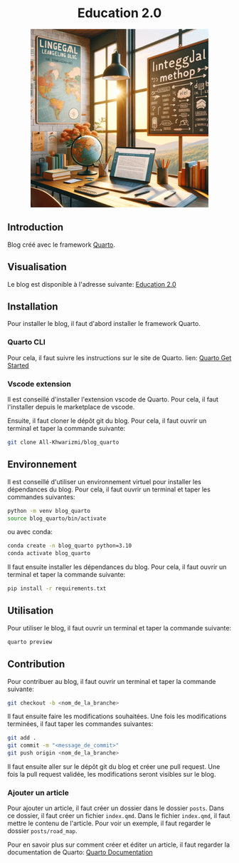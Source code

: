 
<h1 align='center'>Education 2.0</h1>
<div align='center'>
<img src="./readme.png" widht='500px' height='400px'  >

</div>

## Introduction
Blog créé avec le framework [Quarto](https://quarto.org).

## Visualisation
Le blog est disponible à l'adresse suivante: [Education 2.0](https://all-khwarizmi.github.io/blog_quarto/)

## Installation
Pour installer le blog, il faut d'abord installer le framework Quarto.

### Quarto CLI
Pour cela, il faut suivre les instructions sur le site de Quarto.
lien: [Quarto Get Started](https://quarto.org/docs/getting-started/)

### Vscode extension
Il est conseillé d'installer l'extension vscode de Quarto. Pour cela, il faut l'installer depuis le marketplace de vscode.

Ensuite, il faut cloner le dépôt git du blog. Pour cela, il faut ouvrir un terminal et taper la commande suivante:
```bash
git clone All-Khwarizmi/blog_quarto
```

## Environnement
Il est conseillé d'utiliser un environnement virtuel pour installer les dépendances du blog. Pour cela, il faut ouvrir un terminal et taper les commandes suivantes:
```bash
python -m venv blog_quarto  
source blog_quarto/bin/activate
```
ou avec conda:
```bash
conda create -n blog_quarto python=3.10
conda activate blog_quarto
```
Il faut ensuite installer les dépendances du blog. Pour cela, il faut ouvrir un terminal et taper la commande suivante:
```bash
pip install -r requirements.txt
```

## Utilisation
Pour utiliser le blog, il faut ouvrir un terminal et taper la commande suivante:
```bash
quarto preview
```
## Contribution
Pour contribuer au blog, il faut ouvrir un terminal et taper la commande suivante:
```bash
git checkout -b <nom_de_la_branche>
```
Il faut ensuite faire les modifications souhaitées. Une fois les modifications terminées, il faut taper les commandes suivantes:
```bash
git add .
git commit -m "<message_de_commit>"
git push origin <nom_de_la_branche>
```
Il faut ensuite aller sur le dépôt git du blog et créer une pull request. Une fois la pull request validée, les modifications seront visibles sur le blog.

### Ajouter un article

Pour ajouter un article, il faut créer un dossier dans le dossier `posts`. Dans ce dossier, il faut créer un fichier `index.qmd`. Dans le fichier `index.qmd`, il faut mettre le contenu de l'article. Pour voir un exemple, il faut regarder le dossier `posts/road_map`.

Pour en savoir plus sur comment créer et éditer un article, il faut regarder la documentation de Quarto: [Quarto Documentation](https://quarto.org/docs/websites/website-blog.html)

